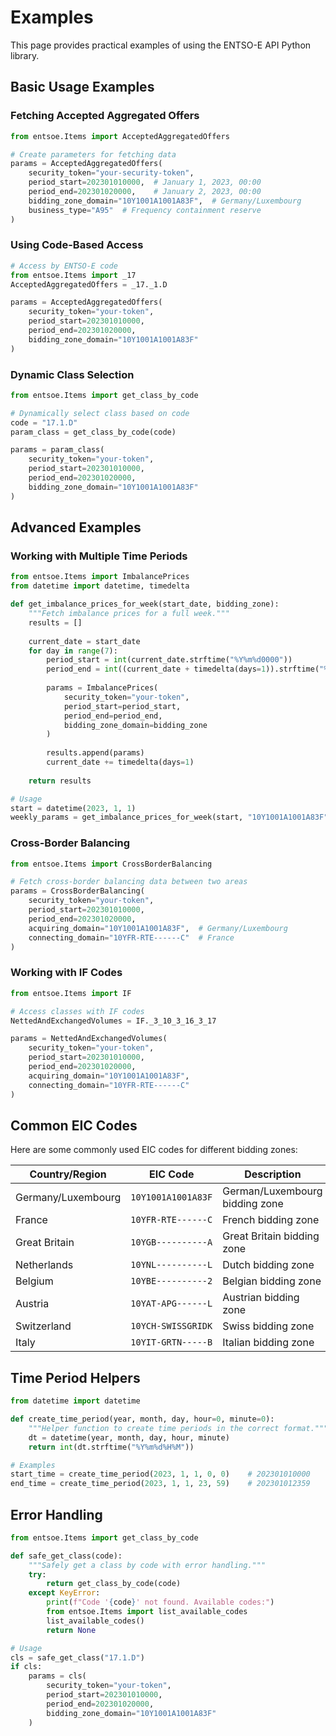 # Examples

This page provides practical examples of using the ENTSO-E API Python library.

## Basic Usage Examples

### Fetching Accepted Aggregated Offers

```python
from entsoe.Items import AcceptedAggregatedOffers

# Create parameters for fetching data
params = AcceptedAggregatedOffers(
    security_token="your-security-token",
    period_start=202301010000,  # January 1, 2023, 00:00
    period_end=202301020000,    # January 2, 2023, 00:00
    bidding_zone_domain="10Y1001A1001A83F",  # Germany/Luxembourg
    business_type="A95"  # Frequency containment reserve
)
```

### Using Code-Based Access

```python
# Access by ENTSO-E code
from entsoe.Items import _17
AcceptedAggregatedOffers = _17._1.D

params = AcceptedAggregatedOffers(
    security_token="your-token",
    period_start=202301010000,
    period_end=202301020000,
    bidding_zone_domain="10Y1001A1001A83F"
)
```

### Dynamic Class Selection

```python
from entsoe.Items import get_class_by_code

# Dynamically select class based on code
code = "17.1.D"
param_class = get_class_by_code(code)

params = param_class(
    security_token="your-token",
    period_start=202301010000,
    period_end=202301020000,
    bidding_zone_domain="10Y1001A1001A83F"
)
```

## Advanced Examples

### Working with Multiple Time Periods

```python
from entsoe.Items import ImbalancePrices
from datetime import datetime, timedelta

def get_imbalance_prices_for_week(start_date, bidding_zone):
    """Fetch imbalance prices for a full week."""
    results = []
    
    current_date = start_date
    for day in range(7):
        period_start = int(current_date.strftime("%Y%m%d0000"))
        period_end = int((current_date + timedelta(days=1)).strftime("%Y%m%d0000"))
        
        params = ImbalancePrices(
            security_token="your-token",
            period_start=period_start,
            period_end=period_end,
            bidding_zone_domain=bidding_zone
        )
        
        results.append(params)
        current_date += timedelta(days=1)
    
    return results

# Usage
start = datetime(2023, 1, 1)
weekly_params = get_imbalance_prices_for_week(start, "10Y1001A1001A83F")
```

### Cross-Border Balancing

```python
from entsoe.Items import CrossBorderBalancing

# Fetch cross-border balancing data between two areas
params = CrossBorderBalancing(
    security_token="your-token",
    period_start=202301010000,
    period_end=202301020000,
    acquiring_domain="10Y1001A1001A83F",  # Germany/Luxembourg
    connecting_domain="10YFR-RTE------C"  # France
)
```

### Working with IF Codes

```python
from entsoe.Items import IF

# Access classes with IF codes
NettedAndExchangedVolumes = IF._3_10_3_16_3_17

params = NettedAndExchangedVolumes(
    security_token="your-token",
    period_start=202301010000,
    period_end=202301020000,
    acquiring_domain="10Y1001A1001A83F",
    connecting_domain="10YFR-RTE------C"
)
```

## Common EIC Codes

Here are some commonly used EIC codes for different bidding zones:

| Country/Region     | EIC Code           | Description                    |
| ------------------ | ------------------ | ------------------------------ |
| Germany/Luxembourg | `10Y1001A1001A83F` | German/Luxembourg bidding zone |
| France             | `10YFR-RTE------C` | French bidding zone            |
| Great Britain      | `10YGB----------A` | Great Britain bidding zone     |
| Netherlands        | `10YNL----------L` | Dutch bidding zone             |
| Belgium            | `10YBE----------2` | Belgian bidding zone           |
| Austria            | `10YAT-APG------L` | Austrian bidding zone          |
| Switzerland        | `10YCH-SWISSGRIDK` | Swiss bidding zone             |
| Italy              | `10YIT-GRTN-----B` | Italian bidding zone           |

## Time Period Helpers

```python
from datetime import datetime

def create_time_period(year, month, day, hour=0, minute=0):
    """Helper function to create time periods in the correct format."""
    dt = datetime(year, month, day, hour, minute)
    return int(dt.strftime("%Y%m%d%H%M"))

# Examples
start_time = create_time_period(2023, 1, 1, 0, 0)    # 202301010000
end_time = create_time_period(2023, 1, 1, 23, 59)    # 202301012359
```

## Error Handling

```python
from entsoe.Items import get_class_by_code

def safe_get_class(code):
    """Safely get a class by code with error handling."""
    try:
        return get_class_by_code(code)
    except KeyError:
        print(f"Code '{code}' not found. Available codes:")
        from entsoe.Items import list_available_codes
        list_available_codes()
        return None

# Usage
cls = safe_get_class("17.1.D")
if cls:
    params = cls(
        security_token="your-token",
        period_start=202301010000,
        period_end=202301020000,
        bidding_zone_domain="10Y1001A1001A83F"
    )
```

